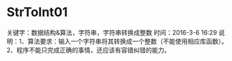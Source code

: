 # StrToInt01
关键字：数据结构&amp;算法，字符串，字符串转换成整数
时间：2016-3-6 16:29 
说明：1、算法要求：输入一个字符串将其转换成一个整数（不能使用相应库函数）。
2、程序不能只完成正确的事情，还应该有容错纠错的能力。
